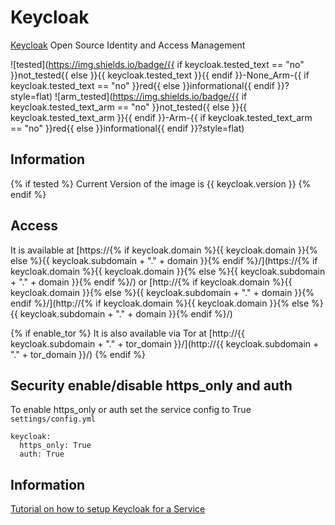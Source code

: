 # Keycloak

[Keycloak](https://www.keycloak.org/) Open Source Identity and Access Management

![tested](https://img.shields.io/badge/{{ if keycloak.tested_text == "no" }}not_tested{{ else }}{{ keycloak.tested_text }}{{ endif }}-None_Arm-{{ if keycloak.tested_text == "no" }}red{{ else }}informational{{ endif }}?style=flat)
![arm_tested](https://img.shields.io/badge/{{ if keycloak.tested_text_arm == "no" }}not_tested{{ else }}{{ keycloak.tested_text_arm }}{{ endif }}-Arm-{{ if keycloak.tested_text_arm == "no" }}red{{ else }}informational{{ endif }}?style=flat)

## Information

{% if tested %}
Current Version of the image is {{ keycloak.version }}
{% endif %}

## Access

It is available at [https://{% if keycloak.domain %}{{ keycloak.domain }}{% else %}{{ keycloak.subdomain + "." + domain }}{% endif %}/](https://{% if keycloak.domain %}{{ keycloak.domain }}{% else %}{{ keycloak.subdomain + "." + domain }}{% endif %}/) or [http://{% if keycloak.domain %}{{ keycloak.domain }}{% else %}{{ keycloak.subdomain + "." + domain }}{% endif %}/](http://{% if keycloak.domain %}{{ keycloak.domain }}{% else %}{{ keycloak.subdomain + "." + domain }}{% endif %}/)

{% if enable_tor %}
It is also available via Tor at [http://{{ keycloak.subdomain + "." + tor_domain }}/](http://{{ keycloak.subdomain + "." + tor_domain }}/)
{% endif %}

## Security enable/disable https_only and auth

To enable https_only or auth set the service config to True
`settings/config.yml`

```
keycloak:
  https_only: True
  auth: True
```

## Information

[Tutorial on how to setup Keycloak for a Service](https://github.com/ibuetler/docker-keycloak-traefik-workshop)
